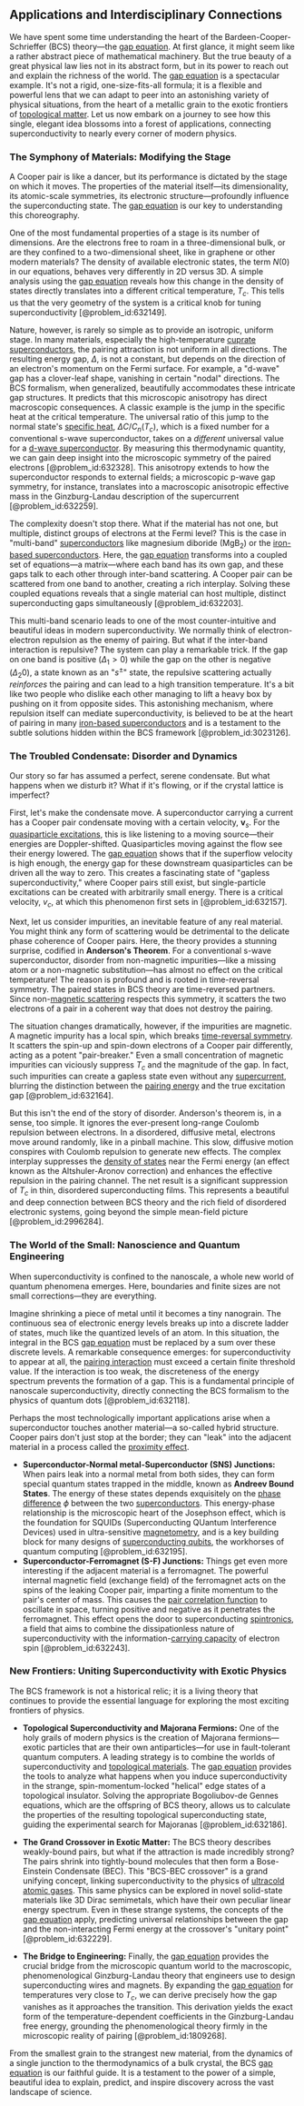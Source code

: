## Applications and Interdisciplinary Connections

We have spent some time understanding the heart of the Bardeen-Cooper-Schrieffer (BCS) theory—the [gap equation](@article_id:141430). At first glance, it might seem like a rather abstract piece of mathematical machinery. But the true beauty of a great physical law lies not in its abstract form, but in its power to reach out and explain the richness of the world. The [gap equation](@article_id:141430) is a spectacular example. It's not a rigid, one-size-fits-all formula; it is a flexible and powerful lens that we can adapt to peer into an astonishing variety of physical situations, from the heart of a metallic grain to the exotic frontiers of [topological matter](@article_id:160603). Let us now embark on a journey to see how this single, elegant idea blossoms into a forest of applications, connecting superconductivity to nearly every corner of modern physics.

### The Symphony of Materials: Modifying the Stage

A Cooper pair is like a dancer, but its performance is dictated by the stage on which it moves. The properties of the material itself—its dimensionality, its atomic-scale symmetries, its electronic structure—profoundly influence the superconducting state. The [gap equation](@article_id:141430) is our key to understanding this choreography.

One of the most fundamental properties of a stage is its number of dimensions. Are the electrons free to roam in a three-dimensional bulk, or are they confined to a two-dimensional sheet, like in graphene or other modern materials? The density of available electronic states, the term $N(0)$ in our equations, behaves very differently in 2D versus 3D. A simple analysis using the [gap equation](@article_id:141430) reveals how this change in the density of states directly translates into a different critical temperature, $T_c$. This tells us that the very geometry of the system is a critical knob for tuning superconductivity [@problem_id:632149].

Nature, however, is rarely so simple as to provide an isotropic, uniform stage. In many materials, especially the high-temperature [cuprate superconductors](@article_id:146037), the pairing attraction is not uniform in all directions. The resulting energy gap, $\Delta$, is not a constant, but depends on the direction of an electron's momentum on the Fermi surface. For example, a "d-wave" gap has a clover-leaf shape, vanishing in certain "nodal" directions. The BCS formalism, when generalized, beautifully accommodates these intricate gap structures. It predicts that this microscopic anisotropy has direct macroscopic consequences. A classic example is the jump in the specific heat at the critical temperature. The universal ratio of this jump to the normal state's [specific heat](@article_id:136429), $\Delta C / C_n(T_c)$, which is a fixed number for a conventional s-wave superconductor, takes on a *different* universal value for a [d-wave superconductor](@article_id:139356). By measuring this thermodynamic quantity, we can gain deep insight into the microscopic symmetry of the paired electrons [@problem_id:632328]. This anisotropy extends to how the superconductor responds to external fields; a microscopic p-wave gap symmetry, for instance, translates into a macroscopic anisotropic effective mass in the Ginzburg-Landau description of the supercurrent [@problem_id:632259].

The complexity doesn't stop there. What if the material has not one, but multiple, distinct groups of electrons at the Fermi level? This is the case in "multi-band" [superconductors](@article_id:136316) like magnesium diboride (MgB$_2$) or the [iron-based superconductors](@article_id:138355). Here, the [gap equation](@article_id:141430) transforms into a coupled set of equations—a matrix—where each band has its own gap, and these gaps talk to each other through inter-band scattering. A Cooper pair can be scattered from one band to another, creating a rich interplay. Solving these coupled equations reveals that a single material can host multiple, distinct superconducting gaps simultaneously [@problem_id:632203].

This multi-band scenario leads to one of the most counter-intuitive and beautiful ideas in modern superconductivity. We normally think of electron-electron repulsion as the enemy of pairing. But what if the inter-band interaction is repulsive? The system can play a remarkable trick. If the gap on one band is positive ($\Delta_1 > 0$) while the gap on the other is negative ($\Delta_2  0$), a state known as an "$s^\pm$" state, the repulsive scattering actually *reinforces* the pairing and can lead to a high transition temperature. It's a bit like two people who dislike each other managing to lift a heavy box by pushing on it from opposite sides. This astonishing mechanism, where repulsion itself can mediate superconductivity, is believed to be at the heart of pairing in many [iron-based superconductors](@article_id:138355) and is a testament to the subtle solutions hidden within the BCS framework [@problem_id:3023126].

### The Troubled Condensate: Disorder and Dynamics

Our story so far has assumed a perfect, serene condensate. But what happens when we disturb it? What if it's flowing, or if the crystal lattice is imperfect?

First, let's make the condensate move. A superconductor carrying a current has a Cooper pair condensate moving with a certain velocity, $\mathbf{v}_s$. For the [quasiparticle excitations](@article_id:137981), this is like listening to a moving source—their energies are Doppler-shifted. Quasiparticles moving against the flow see their energy lowered. The [gap equation](@article_id:141430) shows that if the superflow velocity is high enough, the energy gap for these downstream quasiparticles can be driven all the way to zero. This creates a fascinating state of "gapless superconductivity," where Cooper pairs still exist, but single-particle excitations can be created with arbitrarily small energy. There is a critical velocity, $v_c$, at which this phenomenon first sets in [@problem_id:632157].

Next, let us consider impurities, an inevitable feature of any real material. You might think any form of scattering would be detrimental to the delicate phase coherence of Cooper pairs. Here, the theory provides a stunning surprise, codified in **Anderson's Theorem**. For a conventional s-wave superconductor, disorder from non-magnetic impurities—like a missing atom or a non-magnetic substitution—has almost no effect on the critical temperature! The reason is profound and is rooted in time-reversal symmetry. The paired states in BCS theory are time-reversed partners. Since non-[magnetic scattering](@article_id:146742) respects this symmetry, it scatters the two electrons of a pair in a coherent way that does not destroy the pairing.

The situation changes dramatically, however, if the impurities are magnetic. A magnetic impurity has a local spin, which breaks [time-reversal symmetry](@article_id:137600). It scatters the spin-up and spin-down electrons of a Cooper pair differently, acting as a potent "pair-breaker." Even a small concentration of magnetic impurities can viciously suppress $T_c$ and the magnitude of the gap. In fact, such impurities can create a gapless state even without any [supercurrent](@article_id:195101), blurring the distinction between the [pairing energy](@article_id:155312) and the true excitation gap [@problem_id:632164].

But this isn't the end of the story of disorder. Anderson's theorem is, in a sense, too simple. It ignores the ever-present long-range Coulomb repulsion between electrons. In a disordered, diffusive metal, electrons move around randomly, like in a pinball machine. This slow, diffusive motion conspires with Coulomb repulsion to generate new effects. The complex interplay suppresses the [density of states](@article_id:147400) near the Fermi energy (an effect known as the Altshuler-Aronov correction) and enhances the effective repulsion in the pairing channel. The net result is a significant suppression of $T_c$ in thin, disordered superconducting films. This represents a beautiful and deep connection between BCS theory and the rich field of disordered electronic systems, going beyond the simple mean-field picture [@problem_id:2996284].

### The World of the Small: Nanoscience and Quantum Engineering

When superconductivity is confined to the nanoscale, a whole new world of quantum phenomena emerges. Here, boundaries and finite sizes are not small corrections—they are everything.

Imagine shrinking a piece of metal until it becomes a tiny nanograin. The continuous sea of electronic energy levels breaks up into a discrete ladder of states, much like the quantized levels of an atom. In this situation, the integral in the BCS [gap equation](@article_id:141430) must be replaced by a sum over these discrete levels. A remarkable consequence emerges: for superconductivity to appear at all, the [pairing interaction](@article_id:157520) must exceed a certain finite threshold value. If the interaction is too weak, the discreteness of the energy spectrum prevents the formation of a gap. This is a fundamental principle of nanoscale superconductivity, directly connecting the BCS formalism to the physics of quantum dots [@problem_id:632118].

Perhaps the most technologically important applications arise when a superconductor touches another material—a so-called hybrid structure. Cooper pairs don't just stop at the border; they can "leak" into the adjacent material in a process called the [proximity effect](@article_id:139438).
- **Superconductor-Normal metal-Superconductor (SNS) Junctions:** When pairs leak into a normal metal from both sides, they can form special quantum states trapped in the middle, known as **Andreev Bound States**. The energy of these states depends exquisitely on the [phase difference](@article_id:269628) $\phi$ between the two [superconductors](@article_id:136316). This energy-phase relationship is the microscopic heart of the Josephson effect, which is the foundation for SQUIDs (Superconducting QUantum Interference Devices) used in ultra-sensitive [magnetometry](@article_id:196680), and is a key building block for many designs of [superconducting qubits](@article_id:145896), the workhorses of quantum computing [@problem_id:632195].
- **Superconductor-Ferromagnet (S-F) Junctions:** Things get even more interesting if the adjacent material is a ferromagnet. The powerful internal magnetic field (exchange field) of the ferromagnet acts on the spins of the leaking Cooper pair, imparting a finite momentum to the pair's center of mass. This causes the [pair correlation function](@article_id:144646) to oscillate in space, turning positive and negative as it penetrates the ferromagnet. This effect opens the door to superconducting [spintronics](@article_id:140974), a field that aims to combine the dissipationless nature of superconductivity with the information-[carrying capacity](@article_id:137524) of electron spin [@problem_id:632243].

### New Frontiers: Uniting Superconductivity with Exotic Physics

The BCS framework is not a historical relic; it is a living theory that continues to provide the essential language for exploring the most exciting frontiers of physics.

- **Topological Superconductivity and Majorana Fermions:** One of the holy grails of modern physics is the creation of Majorana fermions—exotic particles that are their own antiparticles—for use in fault-tolerant quantum computers. A leading strategy is to combine the worlds of superconductivity and [topological materials](@article_id:141629). The [gap equation](@article_id:141430) provides the tools to analyze what happens when you induce superconductivity in the strange, spin-momentum-locked "helical" edge states of a topological insulator. Solving the appropriate Bogoliubov-de Gennes equations, which are the offspring of BCS theory, allows us to calculate the properties of the resulting topological superconducting state, guiding the experimental search for Majoranas [@problem_id:632186].

- **The Grand Crossover in Exotic Matter:** The BCS theory describes weakly-bound pairs, but what if the attraction is made incredibly strong? The pairs shrink into tightly-bound molecules that then form a Bose-Einstein Condensate (BEC). This "BCS-BEC crossover" is a grand unifying concept, linking superconductivity to the physics of [ultracold atomic gases](@article_id:143336). This same physics can be explored in novel solid-state materials like 3D Dirac semimetals, which have their own peculiar linear energy spectrum. Even in these strange systems, the concepts of the [gap equation](@article_id:141430) apply, predicting universal relationships between the gap and the non-interacting Fermi energy at the crossover's "unitary point" [@problem_id:632229].

- **The Bridge to Engineering:** Finally, the [gap equation](@article_id:141430) provides the crucial bridge from the microscopic quantum world to the macroscopic, phenomenological Ginzburg-Landau theory that engineers use to design superconducting wires and magnets. By expanding the [gap equation](@article_id:141430) for temperatures very close to $T_c$, we can derive precisely how the gap vanishes as it approaches the transition. This derivation yields the exact form of the temperature-dependent coefficients in the Ginzburg-Landau free energy, grounding the phenomenological theory firmly in the microscopic reality of pairing [@problem_id:1809268].

From the smallest grain to the strangest new material, from the dynamics of a single junction to the thermodynamics of a bulk crystal, the BCS [gap equation](@article_id:141430) is our faithful guide. It is a testament to the power of a simple, beautiful idea to explain, predict, and inspire discovery across the vast landscape of science.